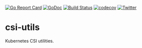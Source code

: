 [![Go Report Card](https://goreportcard.com/badge/kmodules.xyz/csi-utils)](https://goreportcard.com/report/kmodules.xyz/csi-utils)
[![GoDoc](https://godoc.org/kmodules.xyz/csi-utils?status.svg "GoDoc")](https://godoc.org/kmodules.xyz/csi-utils)
[![Build Status](https://github.com/kmodules/csi-utils/workflows/CI/badge.svg)](https://github.com/kmodules/csi-utils/actions?workflow=CI)
[![codecov](https://codecov.io/gh/kmodules/csi-utils/branch/master/graph/badge.svg)](https://codecov.io/gh/kmodules/csi-utils)
[![Twitter](https://img.shields.io/twitter/follow/appscodehq.svg?style=social&logo=twitter&label=Follow)](https://twitter.com/intent/follow?screen_name=AppsCodeHQ)

# csi-utils
Kubernetes CSI utilities.

